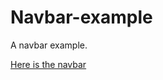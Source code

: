 # Navbar-example
A navbar example.

[Here is the navbar](https://parjanya-kumar-arya-github.github.io/Navbar-example/)
